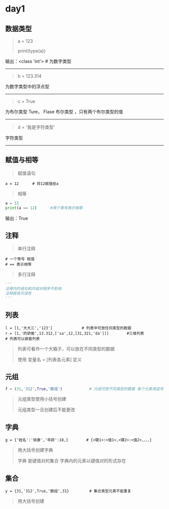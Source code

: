 # day1

## 数据类型

> a = 123
>
> print(type(a))

输出：<class 'int'>		# 为数字类型

-----

> b = 123.314

为数字类型中的浮点型

-----

> c  = True

 为布尔类型	Ture， Flase 布尔类型 ，只有两个布尔类型的值

----

> d = '我是字符类型'

字符类型

----



## 赋值与相等

> 赋值语句

```
a = 12		# 将12赋值给a
```

> 相等

```python
a = 12
print(a == 12)		#两个等号表示相等
```

输出：True

## 注释

> 单行注释 

```
# 一个等号 赋值
# == 表示相等
```

> 多行注释

```python
'''
注释内的语句和内容对程序不影响
注释提高可读性
'''
```

## 列表

```
l = [1,'大大三','123']				# 列表中可放任何类型的数据
r = [1,'的骄傲',13.312,['sa',12,[31,321,'da']]]		#三维列表 
# 列表可以嵌套列表
```

> 列表可看作一个大箱子，可以放在不同类型的数据
>
> 使用 变量名 = [列表各元素]  定义

## 元组

```python
f = (31,'312',True,'数组')			# 元组可放不同类型的数据 每个元素用逗号隔开
```

> 元组类型使用小括号创建
>
> 元组类型一旦创建后不能更改

## 字典

```
g = {'姓名':'徐康','年龄':18,}		# {<键1>:<值1>,<键2>:<值2>,、、、}
```

>用大括号创建字典
>
>字典 是键值对的集合   字典内的元素以键值对的形式存在

## 集合

```
y = {31,'312',True,'数组',31}			# 集合类型元素不能重复
```

>用大括号创建
